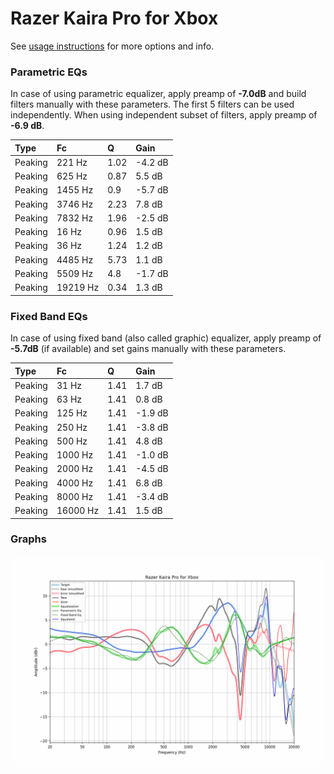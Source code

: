 # Razer Kaira Pro for Xbox
See [usage instructions](https://github.com/jaakkopasanen/AutoEq#usage) for more options and info.

### Parametric EQs
In case of using parametric equalizer, apply preamp of **-7.0dB** and build filters manually
with these parameters. The first 5 filters can be used independently.
When using independent subset of filters, apply preamp of **-6.9 dB**.

| Type    | Fc       |    Q | Gain    |
|:--------|:---------|:-----|:--------|
| Peaking | 221 Hz   | 1.02 | -4.2 dB |
| Peaking | 625 Hz   | 0.87 | 5.5 dB  |
| Peaking | 1455 Hz  | 0.9  | -5.7 dB |
| Peaking | 3746 Hz  | 2.23 | 7.8 dB  |
| Peaking | 7832 Hz  | 1.96 | -2.5 dB |
| Peaking | 16 Hz    | 0.96 | 1.5 dB  |
| Peaking | 36 Hz    | 1.24 | 1.2 dB  |
| Peaking | 4485 Hz  | 5.73 | 1.1 dB  |
| Peaking | 5509 Hz  | 4.8  | -1.7 dB |
| Peaking | 19219 Hz | 0.34 | 1.3 dB  |

### Fixed Band EQs
In case of using fixed band (also called graphic) equalizer, apply preamp of **-5.7dB**
(if available) and set gains manually with these parameters.

| Type    | Fc       |    Q | Gain    |
|:--------|:---------|:-----|:--------|
| Peaking | 31 Hz    | 1.41 | 1.7 dB  |
| Peaking | 63 Hz    | 1.41 | 0.8 dB  |
| Peaking | 125 Hz   | 1.41 | -1.9 dB |
| Peaking | 250 Hz   | 1.41 | -3.8 dB |
| Peaking | 500 Hz   | 1.41 | 4.8 dB  |
| Peaking | 1000 Hz  | 1.41 | -1.0 dB |
| Peaking | 2000 Hz  | 1.41 | -4.5 dB |
| Peaking | 4000 Hz  | 1.41 | 6.8 dB  |
| Peaking | 8000 Hz  | 1.41 | -3.4 dB |
| Peaking | 16000 Hz | 1.41 | 1.5 dB  |

### Graphs
![](./Razer%20Kaira%20Pro%20for%20Xbox.png)